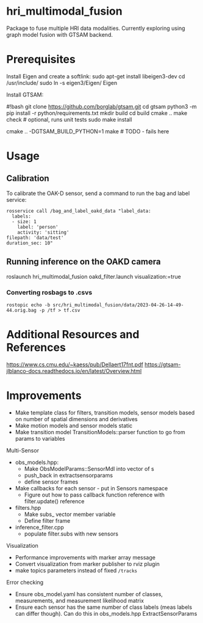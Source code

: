 # hri_multimodal_fusion
Package to fuse multiple HRI data modalities. Currently exploring using graph model fusion with GTSAM backend.

# Prerequisites
Install Eigen and create a softlink:
sudo apt-get install libeigen3-dev
cd /usr/include/
sudo ln -s eigen3/Eigen/ Eigen


Install GTSAM:

#!bash
git clone https://github.com/borglab/gtsam.git
cd gtsam
python3 -m pip install -r python/requirements.txt
mkdir build
cd build
cmake ..
make check # optional, runs unit tests
sudo make install

cmake .. -DGTSAM_BUILD_PYTHON=1
make # TODO - fails here



# Usage

## Calibration
To calibrate the OAK-D sensor, send a command to run the bag and label service:
```
rosservice call /bag_and_label_oakd_data "label_data:
  labels:
  - size: 1
    label: 'person'
    activity: 'sitting'
filepath: 'data/test'
duration_sec: 10" 
```

## Running inference on the OAKD camera
roslaunch hri_multimodal_fusion oakd_filter.launch visualization:=true


### Converting rosbags to .csvs 
```
rostopic echo -b src/hri_multimodal_fusion/data/2023-04-26-14-49-44.orig.bag -p /tf > tf.csv
```

# Additional Resources and References
https://www.cs.cmu.edu/~kaess/pub/Dellaert17fnt.pdf
https://gtsam-jlblanco-docs.readthedocs.io/en/latest/Overview.html

# Improvements
- Make template class for filters, transition models, sensor models based on number of spatial dimensions and derivatives
- Make motion models and sensor models static
- Make transition model TransitionModels::parser function to go from params to variables

Multi-Sensor
- obs_models.hpp: 
  - Make ObsModelParams::SensorMdl into vector of <SensorMdl>s
  - push_back in extractsensorparams
  - define sensor frames
- Make callbacks for each sensor - put in Sensors namespace
  - Figure out how to pass callback function reference with filter.update() reference
- filters.hpp
  - Make subs_ vector member variable 
  - Define filter frame
- inference_filter.cpp
  - populate filter.subs with new sensors

Visualization
- Performance improvements with marker array message
- Convert visualization from marker publisher to rviz plugin
- make topics parameters instead of fixed `/tracks`

Error checking
- Ensure obs_model.yaml has consistent number of classes, measurements, and measurement likelihood matrix
- Ensure each sensor has the same number of class labels (meas labels can differ though). Can do this in obs_models.hpp ExtractSensorParams